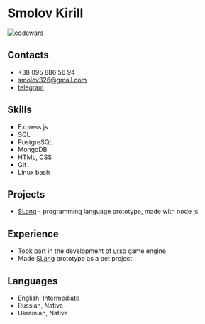 # Smolov Kirill
![codewars](https://www.codewars.com/users/smolovk/badges/small)

## Contacts
* +38 095 886 56 94
* smolov326@gmail.com
* [telegram](https://t.me/smolovk)

## Skills
* Express.js
* SQL
* PostgreSQL
* MongoDB
* HTML, CSS
* Git
* Linux bash

## Projects
* [SLang](https://github.com/smolovk/slang) - programming language prototype, made with node js

## Experience
* Took part in the development of [urso](https://github.com/megbrimef/urso) game engine
* Made [SLang](https://github.com/smolovk/slang) prototype as a pet project

## Languages
* English. Intermediate
* Russian, Native
* Ukrainian, Native
<!--
**smolovk/smolovk** is a ✨ _special_ ✨ repository because its `README.md` (this file) appears on your GitHub profile.

Here are some ideas to get you started:

- 🔭 I’m currently working on ...
- 🌱 I’m currently learning ...
- 👯 I’m looking to collaborate on ...
- 🤔 I’m looking for help with ...
- 💬 Ask me about ...
- 📫 How to reach me: ...
- 😄 Pronouns: ...
- ⚡ Fun fact: ...
-->
